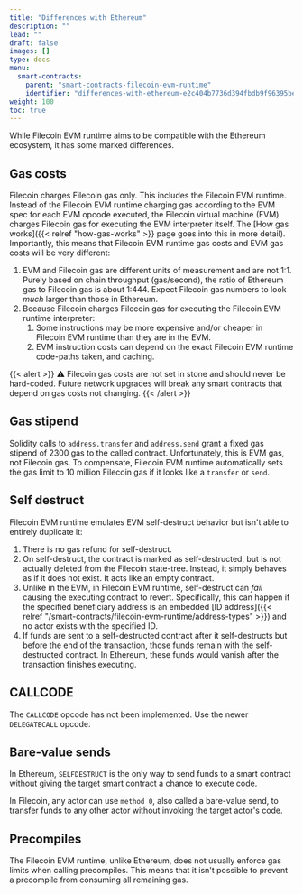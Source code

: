 ```yaml
---
title: "Differences with Ethereum"
description: ""
lead: ""
draft: false
images: []
type: docs
menu:
  smart-contracts:
    parent: "smart-contracts-filecoin-evm-runtime"
    identifier: "differences-with-ethereum-e2c404b7736d394fbdb9f96395bedbb3"
weight: 100
toc: true
---
```


While Filecoin EVM runtime aims to be compatible with the Ethereum ecosystem, it has some marked differences.

## Gas costs

Filecoin charges Filecoin gas only. This includes the Filecoin EVM runtime. Instead of the Filecoin EVM runtime charging gas according to the EVM spec for each EVM opcode executed, the Filecoin virtual machine (FVM) charges Filecoin gas for executing the EVM interpreter itself. The [How gas works]({{< relref "how-gas-works" >}} page goes into this in more detail). Importantly, this means that Filecoin EVM runtime gas costs and EVM gas costs will be very different:

1. EVM and Filecoin gas are different units of measurement and are not 1:1. Purely based on chain throughput (gas/second), the ratio of Ethereum gas to Filecoin gas is about 1:444. Expect Filecoin gas numbers to look _much_ larger than those in Ethereum.
1. Because Filecoin charges Filecoin gas for executing the Filecoin EVM runtime interpreter:
    1. Some instructions may be more expensive and/or cheaper in Filecoin EVM runtime than they are in the EVM.
    1. EVM instruction costs can depend on the exact Filecoin EVM runtime code-paths taken, and caching.

{{< alert >}}
⚠️ Filecoin gas costs are not set in stone and should never be hard-coded. Future network upgrades will break any smart contracts that depend on gas costs not changing.
{{< /alert >}}

## Gas stipend

Solidity calls to `address.transfer` and `address.send` grant a fixed gas stipend of 2300 gas to the called contract. Unfortunately, this is EVM gas, not Filecoin gas. To compensate, Filecoin EVM runtime automatically sets the gas limit to 10 million Filecoin gas if it looks like a `transfer` or `send`.

## Self destruct

Filecoin EVM runtime emulates EVM self-destruct behavior but isn't able to entirely duplicate it:

1. There is no gas refund for self-destruct.
2. On self-destruct, the contract is marked as self-destructed, but is not actually deleted from the Filecoin state-tree. Instead, it simply behaves as if it does not exist. It acts like an empty contract.
3. Unlike in the EVM, in Filecoin EVM runtime, self-destruct can _fail_ causing the executing contract to revert. Specifically, this can happen if the specified beneficiary address is an embedded [ID address]({{< relref "/smart-contracts/filecoin-evm-runtime/address-types" >}}) and no actor exists with the specified ID.
4. If funds are sent to a self-destructed contract after it self-destructs but before the end of the transaction, those funds remain with the self-destructed contract. In Ethereum, these funds would vanish after the transaction finishes executing.

## CALLCODE

The `CALLCODE` opcode has not been implemented. Use the newer `DELEGATECALL` opcode.

## Bare-value sends

In Ethereum, `SELFDESTRUCT` is the only way to send funds to a smart contract without giving the target smart contract a chance to execute code.

In Filecoin, any actor can use `method 0`, also called a bare-value send, to transfer funds to any other actor without invoking the target actor's code.

## Precompiles

The Filecoin EVM runtime, unlike Ethereum, does not usually enforce gas limits when calling precompiles. This means that it isn't possible to prevent a precompile from consuming all remaining gas.
